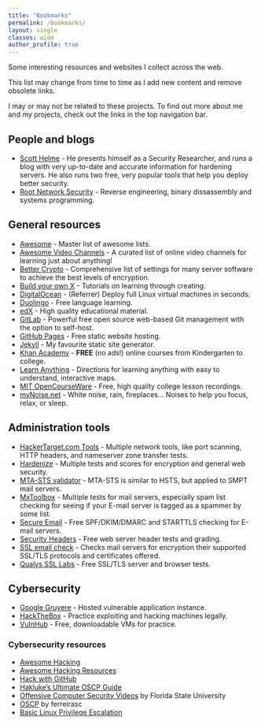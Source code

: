 ```yaml
---
title: "Bookmarks"
permalink: /bookmarks/
layout: single
classes: wide
author_profile: true
---
```

Some interesting resources and websites I collect across the web.

This list may change from time to time as I add new content and remove obsolete
links.

I may or may not be related to these projects. To find out more about me and my
projects, check out the links in the top navigation bar.

## People and blogs

- [Scott Helme](https://scotthelme.co.uk) - He presents himself as a Security Researcher, and runs a blog with very up-to-date and accurate information for hardening servers. He also runs two free, very popular tools that help you deploy better security.
- [Root Network Security](https://www.rootnetsec.com/) - Reverse engineering, binary dissassembly and systems programming.

## General resources

- [Awesome](https://github.com/sindresorhus/awesome) - Master list of awesome lists.
- [Awesome Video Channels](https://github.com/L1Cafe/Awesome-Video-Channels) - A curated list of online video channels for learning just about anything!
- [Better Crypto](https://bettercrypto.org) - Comprehensive list of settings for many server software to achieve the best levels of encryption.
- [Build your own X](https://github.com/danistefanovic/build-your-own-x) - Tutorials on learning through creating.
- [DigitalOcean](https://m.do.co/c/7b24f032f8cc) - (Referrer) Deploy full Linux virtual machines in seconds.
- [Duolingo](https://www.duolingo.com) - Free language learning.
- [edX](https://www.edx.org) - High quality educational material.
- [GitLab](https://gitlab.com) - Powerful free open source web-based Git management with the option to self-host.
- [GitHub Pages](https://pages.github.com/) - Free static website hosting.
- [Jekyll](https://jekyllrb.com/) - My favourite static site generator.
- [Khan Academy](https://www.khanacademy.org/) - **FREE** (no ads!) online courses from Kindergarten to college.
- [Learn Anything](https://learn-anything.xyz/) - Directions for learning anything with easy to understand, interactive maps.
- [MIT OpenCourseWare](https://ocw.mit.edu/index.htm) - Free, high quality college lesson recordings.
- [myNoise.net](https://mynoise.net/) - White noise, rain, fireplaces... Noises to help you focus, relax, or sleep.

## Administration tools

- [HackerTarget.com Tools](https://hackertarget.com/ip-tools/) - Multiple network tools, like port scanning, HTTP headers, and nameserver zone transfer tests.
- [Hardenize](https://www.hardenize.com) - Multiple tests and scores for encryption and general web security.
- [MTA-STS validator](https://aykevl.nl/apps/mta-sts/) - MTA-STS is similar to HSTS, but applied to SMPT mail servers.
- [MxToolbox](https://mxtoolbox.com) - Multiple tests for mail servers, especially spam list checking for seeing if your E-mail server is tagged as a spammer by some list.
- [Secure Email](https://www.checktls.com/#test) - Free SPF/DKIM/DMARC and STARTTLS checking for E-mail servers.
- [Security Headers](https://securityheaders.com) - Free web server header tests and grading.
- [SSL email check](https://ssl-tools.net/mailservers/kydara.com) - Checks mail servers for encryption their supported SSL/TLS protocols and certificates offered.
- [Qualys SSL Labs](https://www.ssllabs.com/) - Free SSL/TLS server and browser tests.

## Cybersecurity

- [Google Gruyere](http://google-gruyere.appspot.com) - Hosted vulnerable application instance.
- [HackTheBox](https://www.hackthebox.eu) - Practice exploiting and hacking machines legally.
- [VulnHub](https://www.vulnhub.com) - Free, downloadable VMs for practice.

### Cybersecurity resources

- [Awesome Hacking](https://github.com/Hack-with-Github/Awesome-Hacking)
- [Awesome Hacking Resources](https://github.com/vitalysim/Awesome-Hacking-Resources)
- [Hack with GitHub](https://github.com/Hack-with-Github)
- [Hakluke’s Ultimate OSCP Guide](https://medium.com/@hakluke/haklukes-ultimate-oscp-guide-part-3-practical-hacking-tips-and-tricks-c38486f5fc97)
- [Offensive Computer Security Videos](https://www.cs.fsu.edu/%7Eredwood/OffensiveComputerSecurity/lectures.html) by Florida State University
- [OSCP](https://github.com/ferreirasc/oscp) by ferreirasc
- [Basic Linux Privilege Escalation](https://blog.g0tmi1k.com/2011/08/basic-linux-privilege-escalation/)
